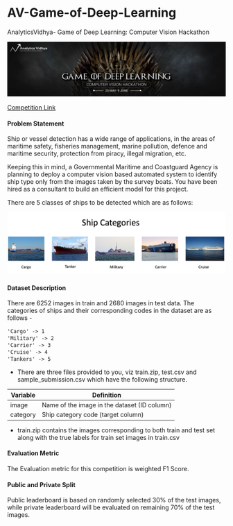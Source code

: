 # AV-Game-of-Deep-Learning
AnalyticsVidhya- Game of Deep Learning: Computer Vision Hackathon

![Competition banner](banner.jpg)

[Competition Link](https://datahack.analyticsvidhya.com/contest/game-of-deep-learning/)

#### Problem Statement

Ship or vessel detection has a wide range of applications, in the areas of maritime safety,  fisheries management, marine pollution, 
defence and maritime security, protection from piracy, illegal migration, etc.

Keeping this in mind, a Governmental Maritime and Coastguard Agency is planning to deploy a computer vision based automated system to
identify ship type only from the images taken by the survey boats. You have been hired as a consultant to build an efficient 
model for this project.

There are 5 classes of ships to be detected which are as follows: 

![Category](category.png)

#### Dataset Description

There are 6252 images in train and 2680 images in test data. The categories of ships and their corresponding codes in the dataset are as follows -
```
'Cargo' -> 1
'Military' -> 2
'Carrier' -> 3
'Cruise' -> 4
'Tankers' -> 5
```
- There are three files provided to you, viz train.zip, test.csv and sample_submission.csv which have the following structure.

| Variable	| Definition |
| ------------- | ----------------- |
| image	| Name of the image in the dataset (ID column) |
| category | Ship category code (target column) |
 

- train.zip contains the images corresponding to both train and test set along with the true labels for train set images in train.csv

#### Evaluation Metric
The Evaluation metric for this competition is weighted F1 Score.

#### Public and Private Split
Public leaderboard is based on randomly selected 30% of the test images, while private leaderboard will be evaluated on remaining 
70% of the test images.
